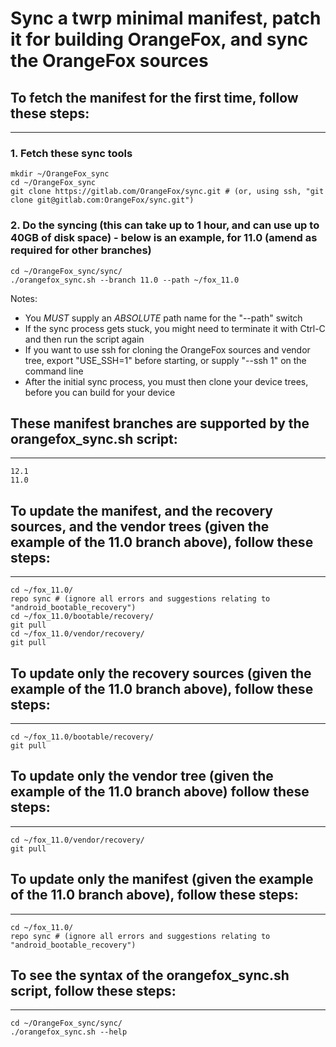 # Sync a twrp minimal manifest, patch it for building OrangeFox, and sync the OrangeFox sources

## To fetch the manifest for the first time, follow these steps: ##
------------------------------------

### 1. Fetch these sync tools ###
	mkdir ~/OrangeFox_sync
	cd ~/OrangeFox_sync
	git clone https://gitlab.com/OrangeFox/sync.git # (or, using ssh, "git clone git@gitlab.com:OrangeFox/sync.git")

### 2. Do the syncing (this can take up to 1 hour, and can use up to 40GB of disk space) - below is an example, for 11.0 (amend as required for other branches) ##
	cd ~/OrangeFox_sync/sync/
	./orangefox_sync.sh --branch 11.0 --path ~/fox_11.0
Notes:
- You *MUST* supply an *ABSOLUTE* path name for the "--path" switch
- If the sync process gets stuck, you might need to terminate it with Ctrl-C and then run the script again
- If you want to use ssh for cloning the OrangeFox sources and vendor tree, export "USE_SSH=1" before starting, or supply "--ssh 1" on the command line
- After the initial sync process, you must then clone your device trees, before you can build for your device

## These manifest branches are supported by the orangefox_sync.sh script: ##
----------------------------------
	12.1
	11.0

## To update the manifest, and the recovery sources, and the vendor trees (given the example of the 11.0 branch above), follow these steps: ##
----------------------------------
	cd ~/fox_11.0/
	repo sync # (ignore all errors and suggestions relating to "android_bootable_recovery")
	cd ~/fox_11.0/bootable/recovery/
	git pull
	cd ~/fox_11.0/vendor/recovery/
	git pull

## To update only the recovery sources (given the example of the 11.0 branch above), follow these steps: ##
----------------------------------
	cd ~/fox_11.0/bootable/recovery/
	git pull

## To update only the vendor tree (given the example of the 11.0 branch above) follow these steps: ##
----------------------------------
	cd ~/fox_11.0/vendor/recovery/
	git pull

## To update only the manifest (given the example of the 11.0 branch above), follow these steps: ##
----------------------------------
	cd ~/fox_11.0/
	repo sync # (ignore all errors and suggestions relating to "android_bootable_recovery")

## To see the syntax of the orangefox_sync.sh script, follow these steps: ##
----------------------------------
	cd ~/OrangeFox_sync/sync/
	./orangefox_sync.sh --help

